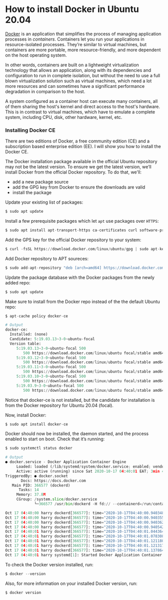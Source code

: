 # How to install Docker in Ubuntu 20.04

[Docker](https://www.docker.com/) is an application that simplifies the process of managing application processes in _containers_. Containers let you run your applications in resource-isolated processes. They’re similar to virtual machines, but containers are more portable, more resource-friendly, and more dependent on the host operating system.

In other words, containers are built on a lightweight virtualization technology that allows an application, along with its dependencies and configuration to run in complete isolation, but without the need to use a full blown virtualization solution such as virtual machines, which need a lot more resources and can sometimes have a significant performance degradation in comparison to the host. 

A system configured as a container host can execute many containers, all of them sharing the host's kernel and direct access to the host's hardware. This is in contrast to virtual machines, which have to emulate a complete system, including CPU, disk, other hardware, kernel, etc.

### Installing Docker CE

There are two editions of Docker, a free community edition (CE) and a subscription based enterprise edition (EE). I will show you how to install the Docker CE.

The Docker installation package available in the official Ubuntu repository may not be the latest version. To ensure we get the latest version, we’ll install Docker from the official Docker repository. To do that, we'll:

* add a new package source
* add the GPG key from Docker to ensure the downloads are valid
* install the package

Update your existing list of packages:

```python
$ sudo apt update
```

Install a few prerequisite packages which let `apt` use packages over `HTTPS`:

```python
$ sudo apt install apt-transport-https ca-certificates curl software-properties-common
```

Add the GPS key for the official Docker repository to your system:

```python
$ curl -fsSL https://download.docker.com/linux/ubuntu/gpg | sudo apt-key add -
```

Add Docker repository to APT soureces:

```python
$ sudo add-apt-repository "deb [arch=amd64] https://download.docker.com/linux/ubuntu focal stable"
```

Update the package database with the Docker packages from the newly added repo:

```python
$ sudo apt update
```

Make sure to install from the Docker repo instead of the the default Ubuntu repo:

```python
$ apt-cache policy docker-ce

# Output
docker-ce:
  Installed: (none)
  Candidate: 5:19.03.13~3-0~ubuntu-focal
  Version table:
     5:19.03.13~3-0~ubuntu-focal 500
        500 https://download.docker.com/linux/ubuntu focal/stable amd64 Packages
     5:19.03.12~3-0~ubuntu-focal 500
        500 https://download.docker.com/linux/ubuntu focal/stable amd64 Packages
     5:19.03.11~3-0~ubuntu-focal 500
        500 https://download.docker.com/linux/ubuntu focal/stable amd64 Packages
     5:19.03.10~3-0~ubuntu-focal 500
        500 https://download.docker.com/linux/ubuntu focal/stable amd64 Packages
     5:19.03.9~3-0~ubuntu-focal 500
        500 https://download.docker.com/linux/ubuntu focal/stable amd64 Packages
```
Notice that docker-ce is not installed, but the candidate for installation is from the Docker repository for Ubuntu 20.04 (focal).

Now, install Docker:

```python
$ sudo apt install docker-ce
```

Docker should now be installed, the daemon started, and the process enabled to start on boot. Check that it’s running:

```python
$ sudo systemctl status docker

# Output
● docker.service - Docker Application Container Engine
     Loaded: loaded (/lib/systemd/system/docker.service; enabled; vendor preset: enabled)
     Active: active (running) since Sat 2020-10-17 04:40:01 EAT; 3min 47s ago
TriggeredBy: ● docker.socket
       Docs: https://docs.docker.com
   Main PID: 366577 (dockerd)
      Tasks: 14
     Memory: 37.8M
     CGroup: /system.slice/docker.service
             └─366577 /usr/bin/dockerd -H fd:// --containerd=/run/containerd/containerd.sock

Oct 17 04:40:00 harry dockerd[366577]: time="2020-10-17T04:40:00.940348825+03:00" level=warni>
Oct 17 04:40:00 harry dockerd[366577]: time="2020-10-17T04:40:00.940355380+03:00" level=warni>
Oct 17 04:40:00 harry dockerd[366577]: time="2020-10-17T04:40:00.940362377+03:00" level=warni>
Oct 17 04:40:00 harry dockerd[366577]: time="2020-10-17T04:40:00.940542982+03:00" level=info >
Oct 17 04:40:01 harry dockerd[366577]: time="2020-10-17T04:40:01.044364957+03:00" level=info >
Oct 17 04:40:01 harry dockerd[366577]: time="2020-10-17T04:40:01.078308607+03:00" level=info >
Oct 17 04:40:01 harry dockerd[366577]: time="2020-10-17T04:40:01.121180654+03:00" level=info >
Oct 17 04:40:01 harry dockerd[366577]: time="2020-10-17T04:40:01.121317249+03:00" level=info >
Oct 17 04:40:01 harry dockerd[366577]: time="2020-10-17T04:40:01.137864732+03:00" level=info >
Oct 17 04:40:01 harry systemd[1]: Started Docker Application Container Engine.
```

To check the Docker version installed, run:

```python
$ docker --version
```

Also, for more information on your installed Docker version, run:

```python
$ docker version
```